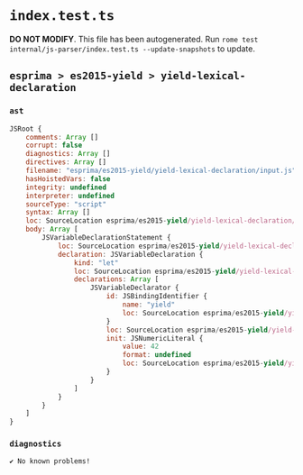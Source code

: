 # `index.test.ts`

**DO NOT MODIFY**. This file has been autogenerated. Run `rome test internal/js-parser/index.test.ts --update-snapshots` to update.

## `esprima > es2015-yield > yield-lexical-declaration`

### `ast`

```javascript
JSRoot {
	comments: Array []
	corrupt: false
	diagnostics: Array []
	directives: Array []
	filename: "esprima/es2015-yield/yield-lexical-declaration/input.js"
	hasHoistedVars: false
	integrity: undefined
	interpreter: undefined
	sourceType: "script"
	syntax: Array []
	loc: SourceLocation esprima/es2015-yield/yield-lexical-declaration/input.js 1:0-2:0
	body: Array [
		JSVariableDeclarationStatement {
			loc: SourceLocation esprima/es2015-yield/yield-lexical-declaration/input.js 1:0-1:15
			declaration: JSVariableDeclaration {
				kind: "let"
				loc: SourceLocation esprima/es2015-yield/yield-lexical-declaration/input.js 1:0-1:15
				declarations: Array [
					JSVariableDeclarator {
						id: JSBindingIdentifier {
							name: "yield"
							loc: SourceLocation esprima/es2015-yield/yield-lexical-declaration/input.js 1:4-1:9 (yield)
						}
						loc: SourceLocation esprima/es2015-yield/yield-lexical-declaration/input.js 1:4-1:14
						init: JSNumericLiteral {
							value: 42
							format: undefined
							loc: SourceLocation esprima/es2015-yield/yield-lexical-declaration/input.js 1:12-1:14
						}
					}
				]
			}
		}
	]
}
```

### `diagnostics`

```
✔ No known problems!

```
